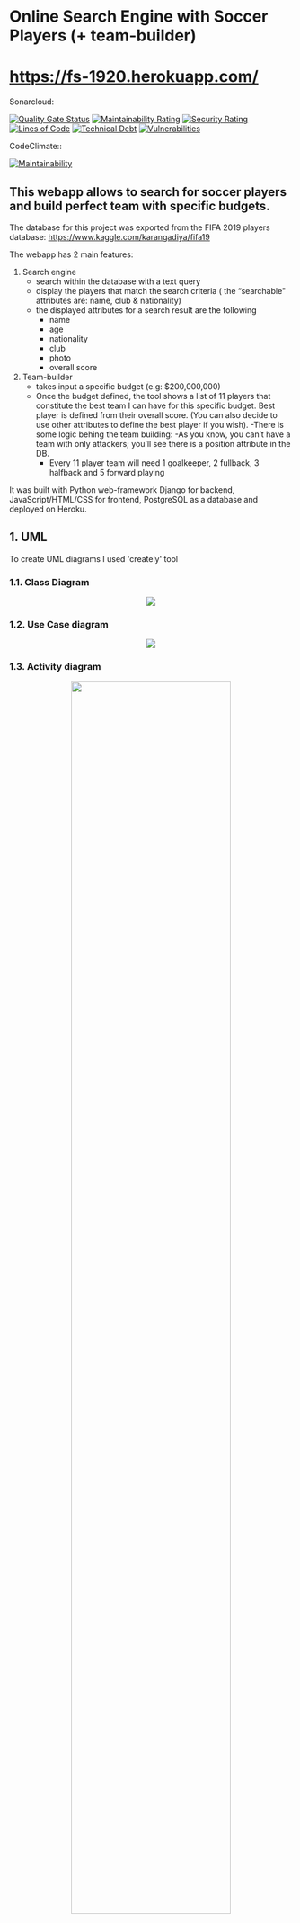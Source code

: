 # Online Search Engine with Soccer Players (+ team-builder)

# https://fs-1920.herokuapp.com/

Sonarcloud:

[![Quality Gate Status](https://sonarcloud.io/api/project_badges/measure?project=romankondratiev_fs_1920&metric=alert_status)](https://sonarcloud.io/dashboard?id=romankondratiev_fs_1920) [![Maintainability Rating](https://sonarcloud.io/api/project_badges/measure?project=romankondratiev_fs_1920&metric=sqale_rating)](https://sonarcloud.io/dashboard?id=romankondratiev_fs_1920) [![Security Rating](https://sonarcloud.io/api/project_badges/measure?project=romankondratiev_fs_1920&metric=security_rating)](https://sonarcloud.io/dashboard?id=romankondratiev_fs_1920) [![Lines of Code](https://sonarcloud.io/api/project_badges/measure?project=romankondratiev_fs_1920&metric=ncloc)](https://sonarcloud.io/dashboard?id=romankondratiev_fs_1920) [![Technical Debt](https://sonarcloud.io/api/project_badges/measure?project=romankondratiev_fs_1920&metric=sqale_index)](https://sonarcloud.io/dashboard?id=romankondratiev_fs_1920) [![Vulnerabilities](https://sonarcloud.io/api/project_badges/measure?project=romankondratiev_fs_1920&metric=vulnerabilities)](https://sonarcloud.io/dashboard?id=romankondratiev_fs_1920)


CodeClimate::

[![Maintainability](https://api.codeclimate.com/v1/badges/d03ed1bc12b0e6789bae/maintainability)](https://codeclimate.com/github/romankondratiev/fs_1920/maintainability)


## This webapp allows to search for soccer players and build perfect team with specific budgets. 

The database for this project was exported from the FIFA 2019 players database:
https://www.kaggle.com/karangadiya/fifa19


The webapp has 2 main features: 
1. Search engine 
	- search within the database with a text query
	- display the players that match the search criteria ( the “searchable" attributes are: name, club & nationality)
	- the displayed attributes for a search result are the following
		- name
		- age
		- nationality
		- club
		- photo
		- overall score
2. Team-builder
	- takes input a specific budget (e.g: $200,000,000)
	- Once the budget defined, the tool shows  a list of 11 players that constitute the best team I can have for this specific budget. Best player is defined from their overall score. (You can also decide to use other attributes to define the best player if you wish).
	-There is some logic behing the team building: 
		-As you know, you can’t have a team with only attackers; you’ll see there is a position attribute in the DB.
		- Every 11 player team will need 1 goalkeeper, 2 fullback, 3 halfback and 5 forward playing

It was built with Python web-framework Django for backend, JavaScript/HTML/CSS for frontend, PostgreSQL as a database and deployed on Heroku. 

## 1. UML
To create UML diagrams I used 'creately' tool
### 1.1. Class Diagram
<p align="center">
  <img src="/uml-class-diagram-2.png">
</p>

### 1.2. Use Case diagram
<p align="center">
  <img src="/uml-use-cases.jpg">
</p>

### 1.3. Activity diagram
<p align="center">
  <img src="/uml-activity.jpg" style='width: 75%'>
</p>


## 2. Metrics

Besides the badges at the beginning of the page,
you can find additional information about used metrics
on the following pages:
* [sonarcloud.io](https://sonarcloud.io/dashboard?id=romankondratiev_fs_1920) 
* [codeclimate.com](https://codeclimate.com/github/romankondratiev/fs_1920) 

## 3. Clean Code Development

I Implemented most of the **Clean Code Development** principles and PEP Conventions with the help of Sublime Text Plugin 'Linter'.

1. Function rules: Small, Do one thing, Prefer fewer arguments, Use descriptive names, No side effects:
    ```python
	def form_valid(self, form):
		self.request.session['budget'] = form.cleaned_data.get('budget') #saving user input in current session
		return super(HomeView, self).form_valid(form)
   
	def read_table(sometable, function): # To populate database with data from .csv file
		df = pd.read_csv(sometable, sep=',', usecols = ['Name', 'Age', 'Photo', 'Nationality', 'Overall','Club', 'Value','Position'])
		for index, row in df.iterrows():
			Player.objects.get_or_create(
				name=row['Name'], 
				age=row['Age'],
				photo=row['Photo'],
				nationality=row['Nationality'],
				overall=row['Overall'],
				club=row['Club'],
				value=row['Value'],
				position=row['Position'],
				value_int=function(row['Value']),
				)
		return df
  ```

2. Understandability tips:
    Be consistent, use explanotary variables
    ```python
	def get_queryset(self, *args, **kwargs):
		query=self.request.GET.get('q', None)
		if query is not None:
			queryset = Player.objects.search(query)
			return Player.objects.search(query)
		queryset = Player.objects.all()
		return queryset

	def get_queryset(self, *args, **kwargs):
		user_input=self.request.session['budget']
		if user_input is not None:
			queryset = Player.objects.build_team(user_input)
			return queryset
		queryset = None
		return queryset
    ```

3. [Method Names and Instance Variables](https://pep8.org/#method-names-and-instance-variables):
    Proper function naming rules: lowercase with words separated by underscores to improve readability.
    ```python
	def get_context_data(self, *args, **kwargs): 
		context = super(TeamView, self).get_context_data(*args, **kwargs)  
		context['budget'] = self.request.session['budget']
		qs = self.get_queryset()
		if qs is not None:
			context['avg'] = qs.aggregate(Avg('overall'))
		return context
    ```

3. [Class Names](https://pep8.org/#class-names):
    Class names with the CapWords convention.
    ```python
    class TeamView(ListView): 
        ...
	class HomeView(FormView):
        ...
	class SearchView(ListView):
        ...
    ```

4. Source code structure: declare variables close to their usage, similar function should be close
    ```python
	class HomeView(FormView): 
		template_name = "players/home.html"
		form_class = TeamForm
		success_url = '/team'

		def form_valid(self, form):
			self.request.session['budget'] = form.cleaned_data.get('budget') #saving user input in current session
			return super(HomeView, self).form_valid(form)
    ```
5. [Maximum Line Length](https://pep8.org/#maximum-line-length):
    Maximum length of a single line should be around 80 chars.
    ```python
    def setUp(self):
        Player.objects.create(
        name="test", 
        age=100,
        photo="test", 
        nationality="test", 
        overall=100, 
        club="test", 
        value="test", 
        position="test", 
        value_int=100 )

        Player.objects.create(
		name="test_second",
		age=200,
		photo="test_second",
		nationality="test_second", 
		overall=200,
		club="test_second", 
		value="test_second",
		position="test_second", 
		value_int=200 )

    def test_players(self):
        first = Player.objects.get(age=100)
        second = Player.objects.get(age=200)
        self.assertEqual(first, 'test')
        self.assertEqual(second, 'test_second')
    ```

## 4. Build Management with PyGradle and Gradle

## 5. Unit-Tests

The player model was covered by the unit tests
[tests.py](players/tests.py):

```python
from django.test import TestCase
from .models import Player

class PlayerTestCase(TestCase): #Test Case for object creation

    def setUp(self):
		Player.objects.create(
			name="test", 
			age=100,
			photo="test", 
			nationality="test", 
			overall=100, 
			club="test", 
			value="test", 
			position="test", 
			value_int=100 )

        Player.objects.create(
			name="test_second",
			age=200,
			photo="test_second",
			nationality="test_second", 
			overall=200,
			club="test_second", 
			value="test_second",
			position="test_second", 
			value_int=200 )

    def test_players(self):
        first = Player.objects.get(age=100)
        second = Player.objects.get(age=200)
        self.assertEqual(first, 'test')
        self.assertEqual(second, 'test_second')
  ```

[10 point Clean Code Development Cheatsheet](https://user-images.githubusercontent.com/35653122/51113192-86f8d880-1801-11e9-90ad-88dd58854a18.png)


## 6. Continuous Integration

## 7. IDE 

I have used Sublime Text as my IDE.

I used such packages as:
* Alignment 
* Django Starter 
* Emmet 
* SublimeGit
* SublimeLinter

My favorite shortcuts in the Sublime are:
* Open terminal (**⌘⇧T**) 
* Allign code (**⌘⇧A**) 
* Find All (**⌘⇧F**)
* Show errors & dirty code with Linter (**⌘⇧AB**)


## 8. DSL

## 9. Functional Programming

* Final data structures

Within the whole codebase I used such data structures as lists, dictionaries, tuples

* Side effect free functions

    Example:
    ```python
	def get_queryset(self, *args, **kwargs):
		query=self.request.GET.get('q', None)
		if query is not None:
			queryset = Player.objects.search(query)
			return queryset
		return Player.objects.all()
    ```

 * The use of higher order functions

	Example:
     ```python
    	def form_valid(self, form):
			self.request.session['budget'] = form.cleaned_data.get('budget') #saving user input in current session
			return self.validate(form)
     ```

* Functions as parameters and return values/anonymous functions

    Simple example using anonymous function
    ```python
		# Program to double each item in a list using map()
		my_list = [1, 5, 4, 6, 8, 11, 3, 12]
		new_list = list(map(lambda x: x * 2 , my_list))
		# Output: [2, 10, 8, 12, 16, 22, 6, 24]
		print(new_list)
    ```

    Simple example using functions as parameters:
    ```python
	def myfunc(anotherfunc, extraArgs):
	    anotherfunc(*extraArgs)
    ```


* Use Closures
    
    Simple example using closures with Python
    ```python
	def print_msg(msg):
		# This is the outer enclosing function

		    def printer():
		# This is the nested function
		        print(msg)

		    printer()

	# We execute the function
	# Output: Hello
	print_msg("Hello")

    ```




